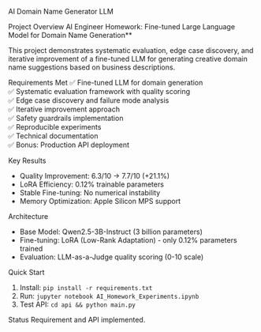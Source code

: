 AI Domain Name Generator LLM

Project Overview
AI Engineer Homework: Fine-tuned Large Language Model for Domain Name Generation**

This project demonstrates systematic evaluation, edge case discovery, and iterative improvement of a fine-tuned LLM for generating creative domain name suggestions based on business descriptions.

Requirements Met
✅ Fine-tuned LLM for domain generation  
✅ Systematic evaluation framework with quality scoring  
✅ Edge case discovery and failure mode analysis  
✅ Iterative improvement approach  
✅ Safety guardrails implementation  
✅ Reproducible experiments  
✅ Technical documentation  
✅ Bonus: Production API deployment  

Key Results
- Quality Improvement: 6.3/10 → 7.7/10 (+21.1%)
- LoRA Efficiency: 0.12% trainable parameters
- Stable Fine-tuning: No numerical instability
- Memory Optimization: Apple Silicon MPS support

Architecture
- Base Model: Qwen2.5-3B-Instruct (3 billion parameters)
- Fine-tuning: LoRA (Low-Rank Adaptation) - only 0.12% parameters trained
- Evaluation: LLM-as-a-Judge quality scoring (0-10 scale)

Quick Start
1. Install: `pip install -r requirements.txt`
2. Run: `jupyter notebook AI_Homework_Experiments.ipynb`
3. Test API: `cd api && python main.py`

Status
Requirement and API implemented.
